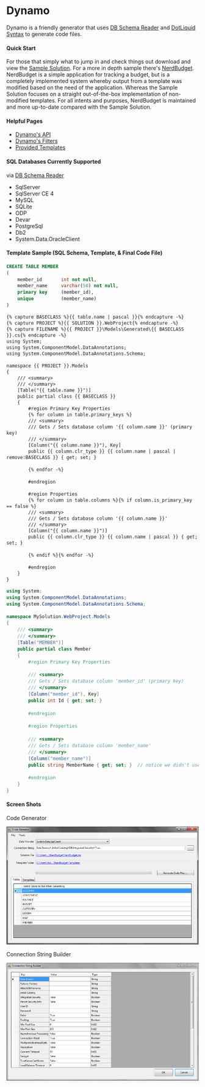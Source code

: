 # Dynamo

Dynamo is a friendly generator that uses [DB Schema Reader](http://dbschemareader.codeplex.com/)
and [DotLiquid Syntax](https://github.com/formosatek/dotliquid) to generate code files.

#### Quick Start

For those that simply what to jump in and check things out download and view the [Sample
Solution](https://github.com/ellerbus/Dynamo/tree/master/Sample). For a more in depth
sample there's [NerdBudget](https://github.com/ellerbus/Dynamo/tree/master/NerdBudget).
NerdBudget is a simple application for tracking a budget, but is a completely implemented
system whereby output from a template was modified based on the need of the application.
Whereas the Sample Solution focuses on a straight out-of-the-box implementation of
non-modified templates. For all intents and purposes, NerdBudget is maintained and more
up-to-date compared with the Sample Solution.

#### Helpful Pages

- [Dynamo's API](https://github.com/ellerbus/Dynamo/wiki/Dynamo-API)
- [Dynamo's Filters](https://github.com/ellerbus/Dynamo/wiki/Dynamo-Filters)
- [Provided Templates](https://github.com/ellerbus/Dynamo/tree/master/Templates)

#### SQL Databases Currently Supported
via [DB Schema Reader](http://dbschemareader.codeplex.com/)
- SqlServer
- SqlServer CE 4
- MySQL
- SQLite
- ODP
- Devar
- PostgreSql
- Db2
- System.Data.OracleClient


#### Template Sample (SQL Schema, Template, & Final Code File)

``` sql
CREATE TABLE MEMBER
(
	member_id		int not null,
	member_name		varchar(50) not null,
	primary key		(member_id),
	unique			(member_name)
)
```

```
{% capture BASECLASS %}{{ table.name | pascal }}{% endcapture -%}
{% capture PROJECT %}{{ SOLUTION }}.WebProject{% endcapture -%}
{% capture FILENAME %}{{ PROJECT }}\Models\Generated\{{ BASECLASS }}.cs{% endcapture -%}
using System;
using System.ComponentModel.DataAnnotations;
using System.ComponentModel.DataAnnotations.Schema;

namespace {{ PROJECT }}.Models
{
	///	<summary>
	///	</summary>
	[Table("{{ table.name }}")]
	public partial class {{ BASECLASS }}
	{
		#region Primary Key Properties
		{% for column in table.primary_keys %}
		///	<summary>
		///	Gets / Sets database column '{{ column.name }}' (primary key)
		///	</summary>
		[Column("{{ column.name }}"), Key]
		public {{ column.clr_type }} {{ column.name | pascal | remove:BASECLASS }} { get; set; }
		
		{% endfor -%}
		
		#endregion
		
		#region Properties
		{% for column in table.columns %}{% if column.is_primary_key == false %}
		///	<summary>
		///	Gets / Sets database column '{{ column.name }}'
		///	</summary>
		[Column("{{ column.name }}")]
		public {{ column.clr_type }} {{ column.name | pascal }} { get; set; }

		{% endif %}{% endfor -%}

		#endregion
	}
}
```


``` csharp
using System;
using System.ComponentModel.DataAnnotations;
using System.ComponentModel.DataAnnotations.Schema;

namespace MySolution.WebProject.Models
{
	///	<summary>
	///	</summary>
	[Table("MEMBER")]
	public partial class Member
	{
		#region Primary Key Properties
		
		///	<summary>
		///	Gets / Sets database column 'member_id' (primary key)
		///	</summary>
		[Column("member_id"), Key]
		public int Id { get; set; }
		
		#endregion
		
		#region Properties
		
		///	<summary>
		///	Gets / Sets database column 'member_name'
		///	</summary>
		[Column("member_name")]
		public string MemberName { get; set; }  // notice we didn't use remove:BASECLASS here

		#endregion
	}
}
```

#### Screen Shots

Code Generator

![Code Generator](/docs/CodeGenerator.png)

Connection String Builder

![Connection String Builder](/docs/ConnectionStringBuilder.png)


